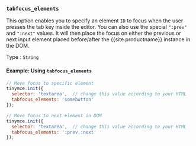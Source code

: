 ### `tabfocus_elements`

This option enables you to specify an element `ID` to focus when the user presses the tab key inside the editor. You can also use the special `":prev"` and `":next"` values. It will then place the focus on either the previous or next input element placed before/after the {{site.productname}} instance in the DOM.

Type
: `String`

#### Example: Using `tabfocus_elements`

```js
// Move focus to specific element
tinymce.init({
  selector: 'textarea',  // change this value according to your HTML
  tabfocus_elements: 'somebutton'
});
```

```js
// Move focus to next element in DOM
tinymce.init({
  selector: 'textarea',  // change this value according to your HTML
  tabfocus_elements: ':prev,:next'
});
```
